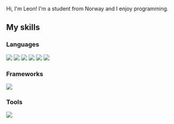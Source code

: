 Hi, I'm Leon! I'm a student from Norway and I enjoy programming.

## My skills
### Languages
![](https://skillicons.dev/icons?i=py)
![](https://skillicons.dev/icons?i=php)
![](https://skillicons.dev/icons?i=html)
![](https://skillicons.dev/icons?i=css)
![](https://skillicons.dev/icons?i=js)
![](https://skillicons.dev/icons?i=bash)

### Frameworks
![](https://skillicons.dev/icons?i=svelte)

### Tools
![](https://skillicons.dev/icons?i=vscode,pycharm,phpstorm,windows,apple,mysql,linux,git,github,)
